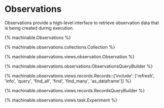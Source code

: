# Observations

Observations provide a high-level interface to retrieve observation data that is being created during execution.

{% machinable.Observations %}

{% machinable.observations.collections.Collection %}

{% machinable.observations.views.observation.Observation %}

{% machinable.observations.observations.ObservationsQueryBuilder %}

{% machinable.observations.views.records.Records::{'include': ['refresh', 'info', 'query', 'find_all', 'find', 'find_many', 'as_dataframe']} %}

{% machinable.observations.views.records.RecordsQueryBuilder %}

{% machinable.observations.views.task.Experiment %}


